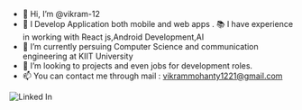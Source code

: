 - 👋 Hi, I’m @vikram-12
- 👀 I Develop Application both mobile and web apps .
  📚 I have experience in working with React js,Android Development,AI
- 🌱 I’m currently persuing Computer Science and communication engineering at KIIT University
- 💞️ I’m looking to projects and even jobs for development roles.
- 📫 You can contact me through mail : vikrammohanty1221@gmail.com

![Linked In](https://www.linkedin.com/in/vikrammohanty12/)

